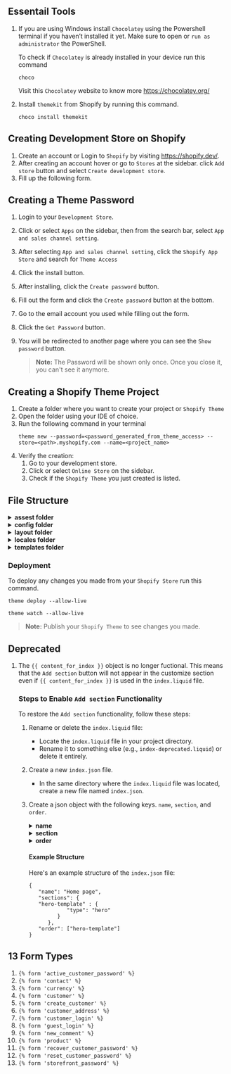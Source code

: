 ## Essentail Tools

1. If you are using Windows install `Chocolatey` using the Powershell terminal if you haven’t installed it yet. Make sure to open or `run as administrator` the PowerShell.

   To check if `Chocolatey` is already installed in your device run this command

   ```
   choco
   ```

   Visit this `Chocolatey` website to know more https://chocolatey.org/

2. Install `themekit` from Shopify by running this command.
   ```
   choco install themekit
   ```

## Creating Development Store on Shopify

1. Create an account or Login to `Shopify` by visiting https://shopify.dev/.
2. After creating an account hover or go to `Stores` at the sidebar. click `Add store` button and select `Create development store`.
3. Fill up the following form.

## Creating a Theme Password

1. Login to your `Development Store`.
2. Click or select `Apps` on the sidebar, then from the search bar, select `App and sales channel setting`.
3. After selecting `App and sales channel setting`, click the `Shopify App Store` and search for `Theme Access`
4. Click the install button.
5. After installing, click the `Create password` button.
6. Fill out the form and click the `Create password` button at the bottom.
7. Go to the email account you used while filling out the form.
8. Click the `Get Password` button.
9. You will be redirected to another page where you can see the `Show password` button.

   > **Note:** The Password will be shown only once. Once you close it, you can't see it anymore.

## Creating a Shopify Theme Project

1. Create a folder where you want to create your project or `Shopify Theme`
2. Open the folder using your IDE of choice.
3. Run the following command in your terminal
   ```
   theme new --password=<password_generated_from_theme_access> --store=<path>.myshopify.com --name=<project_name>
   ```
4. Verify the creation:
   1. Go to your development store.
   2. Click or select `Online Store` on the sidebar.
   3. Check if the `Shopify Theme` you just created is listed.

## File Structure

<details>
<summary><strong>assest folder</strong></summary>
Contains all the assets (images, logos, css, script) of the theme.
</details>

<details>
<summary><strong>config folder</strong></summary>

Contains the settings of the `Shopify Theme`.

> **settings_data.json**
>
> > Add some text description here.

> **settings_schema.json**
>
> > Allows you to customize the store's theme, including background color, background image, text color and more.

</details>

<details>
<summary><strong>layout folder</strong></summary>

Contains the `theme.liquid` file. Place every element you want to render or display inside this template file.

</details>

<details>
<summary><strong>locales folder</strong></summary>

This is where you create translations for your `Shopify Theme`.

</details>
<details>
<summary><strong>templates folder</strong></summary>

This is where you create or manage your template files for your pages. Please take note that only `.liquid` files are allowed in this folder.

> **customers folder**
>
> > Contains the information of the customer.

> **404.liquid**
>
> > Displays a page that customers are taken to if they visit an invalid page or URL.

> **article.liquid**
>
> > Displays a blog article or blog post.

> **blog.liquid**
>
> > Displays the list of blogs or articles of your store.

> **cart.liquid**
>
> > Displays items in a customer's cart. This is also the page where the customer proceeds to checkout.

> **collection.liquid** | **collection.list.liquid**
>
> > Displays products within a product collection, such as a variety of `shoes` inside a `Shoes Collection`.

> **gift_card.liquid**
>
> > Displays gift card(s) issued to a customer upon purchase.

> **index.liquid**
>
> > Displays the `home` page of your `Shopify Store`.

> **list-collections.liquid**
>
> > Displays the list of collection inside your `Shopify Store`.

> **page.contact.liquid**
>
> > Displays the contact page of your `Shopify Store`.

> **page.liquid**
>
> > Displays pages of your `Shopify Store`, such as `About Us`

> **product.liquid**
>
> > Displays the detailed page of an individual product. This is also where you find the `Add to cart` button, `Buy now` button, and more.

> **search**
>
> > Displays the search results of the storefront.

</details>

### Deployment

To deploy any changes you made from your `Shopify Store` run this command.

```
theme deploy --allow-live
```

```
theme watch --allow-live
```

> **Note:** Publish your `Shopify Theme` to see changes you made.

## Deprecated

1. The `{{ content_for_index }}` object is no longer fuctional. This means that the `Add section` button will not appear in the customize section even if `{{ content_for_index }}` is used in the `index.liquid` file.

   ### Steps to Enable `Add section` Functionality

   To restore the `Add section` functionality, follow these steps:

   1. Rename or delete the `index.liquid` file:
      - Locate the `index.liquid` file in your project directory.
      - Rename it to something else (e.g., `index-deprecated.liquid`) or delete it entirely.
   2. Create a new `index.json` file.
      - In the same directory where the `index.liquid` file was located, create a new file named `index.json`.
   3. Create a json object with the following keys. `name`, `section`, and `order`.

      <details>
      <summary><strong>name</strong></summary>

      `name` key specifies the name of the object.

      </details>

      <details>
      <summary><strong>section</strong></summary>

      `section` key contains an object that defines the sections you want to display in the `Add section` button.

      </details>

      <details>
      <summary><strong>order</strong></summary>

      `order` key is an array that specifies the order of the keys in the `section` object.

      </details>

      #### Example Structure

      Here's an example structure of the `index.json` file:

      ```
      {
         "name": "Home page",
         "sections": {
         "hero-template" : {
                  "type": "hero"
               }
            },
         "order": ["hero-template"]
      }
      ```

## 13 Form Types

1. `{% form 'active_customer_password' %}`
2. `{% form 'contact' %}`
3. `{% form 'currency' %}`
4. `{% form 'customer' %}`
5. `{% form 'create_customer' %}`
6. `{% form 'customer_address' %}`
7. `{% form 'customer_login' %}`
8. `{% form 'guest_login' %}`
9. `{% form 'new_comment' %}`
10. `{% form 'product' %}`
11. `{% form 'recover_customer_password' %}`
12. `{% form 'reset_customer_password' %}`
13. `{% form 'storefront_password' %}`